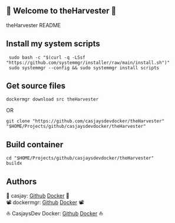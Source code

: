## 👋 Welcome to theHarvester 🚀  

theHarvester README  
  
  
## Install my system scripts  

```shell
 sudo bash -c "$(curl -q -LSsf "https://github.com/systemmgr/installer/raw/main/install.sh")"
 sudo systemmgr --config && sudo systemmgr install scripts  
```

## Get source files  

```shell
dockermgr download src theHarvester
```

OR

```shell
git clone "https://github.com/casjaysdevdocker/theHarvester" "$HOME/Projects/github/casjaysdevdocker/theHarvester"
```

## Build container  

```shell
cd "$HOME/Projects/github/casjaysdevdocker/theHarvester"
buildx 
```

## Authors  

🤖 casjay: [Github](https://github.com/casjay) [Docker](https://hub.docker.com/r/casjay) 🤖  
📽  dockermgr: [Github](https://github.com/dockermgr) [Docker](https://hub.docker.com/r/dockermgr) 📽  
⛵ CasjaysDev Docker: [Github](https://github.com/casjaysdevdocker) [Docker](https://hub.docker.com/r/casjaysdevdocker) ⛵  
